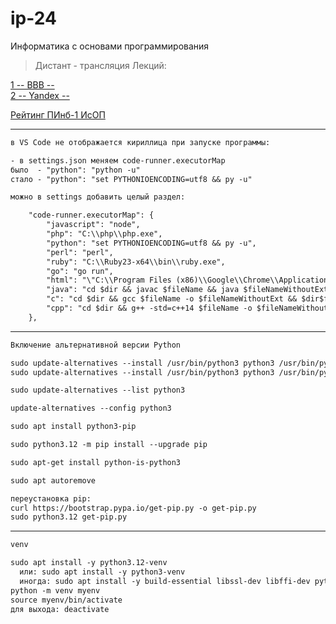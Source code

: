 # ip-24  

Информатика с основами программирования

> Дистант - трансляция Лекций:  

[1 -- BBB --](https://bbb.psaa.ru/rooms/clu-pi0-lck-coa/join)  
[2 -- Yandex --](https://telemost.yandex.ru/j/49275900163503)  

[Рейтинг ПИнб-1 ИсОП](https://docs.google.com/spreadsheets/d/1LVaA6ylPqNjshHW5J_EsH-A-WXPHCGQblsa5tadMM_I/edit?usp=sharing)  

---  


```txt
в VS Code не отображается кириллица при запуске программы:

- в settings.json меняем code-runner.executorMap
было  - "python": "python -u"
стало - "python": "set PYTHONIOENCODING=utf8 && py -u"

можно в settings добавить целый раздел:

    "code-runner.executorMap": {
        "javascript": "node",
        "php": "C:\\php\\php.exe",
        "python": "set PYTHONIOENCODING=utf8 && py -u",
        "perl": "perl",
        "ruby": "C:\\Ruby23-x64\\bin\\ruby.exe",
        "go": "go run",
        "html": "\"C:\\Program Files (x86)\\Google\\Chrome\\Application\\chrome.exe\"",
        "java": "cd $dir && javac $fileName && java $fileNameWithoutExt",
        "c": "cd $dir && gcc $fileName -o $fileNameWithoutExt && $dir$fileNameWithoutExt",
        "cpp": "cd $dir && g++ -std=c++14 $fileName -o $fileNameWithoutExt && $dir$fileNameWithoutExt"
    },

```

---  

```txt
Включение альтернативной версии Python

sudo update-alternatives --install /usr/bin/python3 python3 /usr/bin/python3.10 1
sudo update-alternatives --install /usr/bin/python3 python3 /usr/bin/python3.12 2

sudo update-alternatives --list python3

update-alternatives --config python3

sudo apt install python3-pip

sudo python3.12 -m pip install --upgrade pip

sudo apt-get install python-is-python3

sudo apt autoremove

переустановка pip:
curl https://bootstrap.pypa.io/get-pip.py -o get-pip.py 
sudo python3.12 get-pip.py 
```

---  

```txt
venv

sudo apt install -y python3.12-venv
  или: sudo apt install -y python3-venv
  иногда: sudo apt install -y build-essential libssl-dev libffi-dev python3-dev
python -m venv myenv
source myenv/bin/activate
для выхода: deactivate
```
